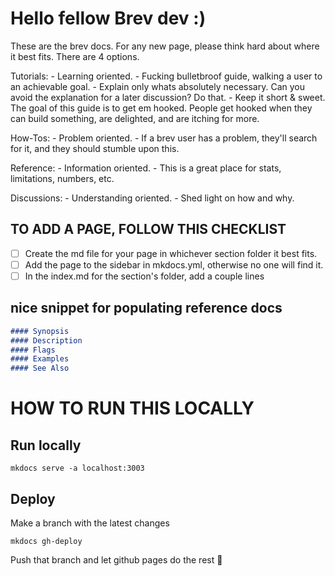 # Hello fellow Brev dev :)

These are the brev docs. For any new page, please think hard about where it best fits. There are 4 options.

Tutorials:
    - Learning oriented.
    - Fucking bulletbroof guide, walking a user to an achievable goal.
    - Explain only whats absolutely necessary. Can you avoid the explanation for a later discussion? Do that.
    - Keep it short & sweet. The goal of this guide is to get em hooked. People get hooked when they can build something, are delighted, and are itching for more.

How-Tos:
    - Problem oriented.
    - If a brev user has a problem, they'll search for it, and they should stumble upon this.

Reference:
    - Information oriented.
    - This is a great place for stats, limitations, numbers, etc.

Discussions:
    - Understanding oriented.
    - Shed light on how and why.

## TO ADD A PAGE, FOLLOW THIS CHECKLIST
- [ ] Create the md file for your page in whichever section folder it best fits.
- [ ] Add the page to the sidebar in mkdocs.yml, otherwise no one will find it.
- [ ] In the index.md for the section's folder, add a couple lines

## nice snippet for populating reference docs

```md
#### Synopsis
#### Description
#### Flags
#### Examples
#### See Also
```

# HOW TO RUN THIS LOCALLY

## Run locally

```
mkdocs serve -a localhost:3003
```

## Deploy

Make a branch with the latest changes

`mkdocs gh-deploy`

Push that branch and let github pages do the rest 🎉
